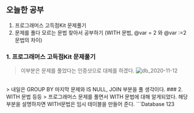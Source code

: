 ## 오늘한 공부

1. 프로그래머스 고득점Kit 문제풀기
2. 문제를 풀다 모르는 문법 찾아서 공부하기 (WITH 문법, @var = 2 와 @var :=2 문법의 차이)


### 1. 프로그래머스 고득점Kit 문제풀기
> 이부분은 문제를 풀었다는 인증샷으로 대체를 하겠다.
![db_2020-11-12](https://user-images.githubusercontent.com/51444580/98896515-6f1d3900-24ec-11eb-9b0f-732a956d0cb8.PNG)
<br>
> 내일은 GROUP BY 마지막 문제와 IS NULL, JOIN 부분을 풀 생각이다.
### 2. WITH 문법 등등
> 프로그래머스 문제를 풀면서 WITH 문법에 대해 알게되었다. 해당부분을 설명하자면 WITH문법은 임시 테이블을 만들어 준다.
```Database
123


```
